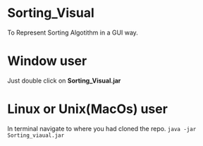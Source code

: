 # Sorting_Visual
To Represent Sorting Algotithm in a GUI way.

# Window user
Just double click on **Sorting_Visual.jar**

# Linux or Unix(MacOs) user
In terminal navigate to where you had cloned the repo.
`java -jar Sorting_viaual.jar`
